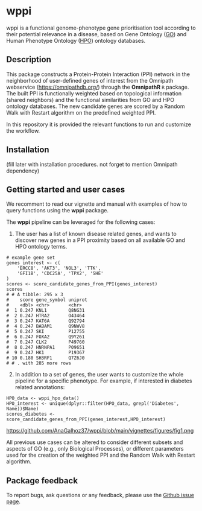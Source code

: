 # wppi

wppi is a functional genome-phenotype gene prioritisation tool according to their potential relevance in a disease, based on Gene Ontology 
([GO](http://geneontology.org/)) and Human Phenotype Ontology ([HPO](https://hpo.jax.org/app/)) ontology databases. 

## Description

This package constructs a Protein-Protein Interaction (PPI) network in the neighborhood of user-defined genes of interest from the Omnipath webservice 
(https://omnipathdb.org/) through the **OmnipathR** `R` package. The built PPI is functionally weighted based on topological information (shared neighbors) and 
the functional similarities from GO and HPO ontology databases. The new candidate genes are scored by a Random Walk with Restart algorithm on the predefined 
weighted PPI.

In this repository it is provided the relevant functions to run and customize the workflow.

## Installation

(fill later with installation procedures. not forget to mention Omnipath dependency)

## Getting started and user cases

We recomment to read our vignette and manual with examples of how to query functions using the **wppi** package.

The **wppi** pipeline can be leveraged for the following cases:

1. The user has a list of known disease related genes, and wants to discover new genes in a PPI proximity based on all available GO and HPO ontology terms.

```{r workflow 1, results='hide'}
# example gene set
genes_interest <- c(
    'ERCC8', 'AKT3', 'NOL3', 'TTK',
    'GFI1B', 'CDC25A', 'TPX2', 'SHE'
)
scores <- score_candidate_genes_from_PPI(genes_interest)
scores
# # A tibble: 295 x 3
#    score gene_symbol uniprot
#    <dbl> <chr>       <chr>
#  1 0.247 KNL1        Q8NG31
#  2 0.247 HTRA2       O43464
#  3 0.247 KAT6A       Q92794
#  4 0.247 BABAM1      Q9NWV8
#  5 0.247 SKI         P12755
#  6 0.247 FOXA2       Q9Y261
#  7 0.247 CLK2        P49760
#  8 0.247 HNRNPA1     P09651
#  9 0.247 HK1         P19367
# 10 0.180 SH3RF1      Q7Z6J0
# # . with 285 more rows
```

2. In addition to a set of genes, the user wants to customize the whole pipeline for a specific phenotype. For example, if interested in diabetes related annotations:

```{r workflow 2, results = 'hide'}
HPO_data <- wppi_hpo_data()
HPO_interest <- unique(dplyr::filter(HPO_data, grepl('Diabetes', Name))$Name)
scores_diabetes <- score_candidate_genes_from_PPI(genes_interest,HPO_interest)
```
https://github.com/AnaGalhoz37/wppi/blob/main/vignettes/figures/fig1.png

All previous use cases can be altered to consider different subsets and aspects of GO (e.g., only Biological Processes), or different parameters used for the creation of the weighted PPI and the Random Walk with Restart algorithm.

## Package feedback

To report bugs, ask questions or any feedback, please use the [Github issue page](https://github.com/AnaGalhoz37/wppi/issues). 



